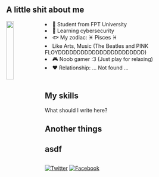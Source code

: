 <h2 align="left">A little shit about me</h2>
<img align="left" src="https://user-images.githubusercontent.com/94169830/220444670-cfe5d476-b314-4525-b2ab-cb60bfa30bc3.gif" width=20% height=20%>
<li>🏫 Student from FPT University</li>
<li>🌱 Learning cybersecurity</li>
<li> 🐟 My zodiac: ♓ Pisces ♓</li>
<li> Like Arts, Music (The Beatles and PINK FLOYDDDDDDDDDDDDDDDDDDDDDDD)</li>
<li>🎮 Noob gamer :3 (Just play for relaxing)</li>
<li>♥ Relationship: ... Not found ...

<h2 align="left"><br>My skills</h2>
<p> What should I write here?</p>

<h2> Another things </h2>
 
<h2 align="left"> asdf </h2>
 
##
[![Twitter](https://img.shields.io/badge/-Twitter-08a0e9?logo=twitter&logoColor=e8f5fd&style=flat)](https://www.youtube.com/watch?v=dQw4w9WgXcQ&ab_channel=RickAstley)
[![Facebook](https://img.shields.io/badge/-Facebook-4267b3?logo=facebook&logoColor=e9ebee&style=flat)](https://www.youtube.com/watch?v=dQw4w9WgXcQ&ab_channel=RickAstley)

